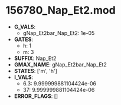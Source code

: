 # 156780_Nap_Et2.mod

- **G_VALS**:
  - gNap_Et2bar_Nap_Et2: 1e-05
- **GATES**:
  - h: 1
  - m: 3
- **SUFFIX**: Nap_Et2
- **GMAX_NAME**: gNap_Et2bar_Nap_Et2
- **STATES**: ['m', 'h']
- **I_VALS**:
  - 6.3: 9.999999881104424e-06
  - 37: 9.999999881104424e-06
- **ERROR_FLAGS**: []
